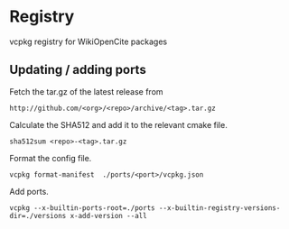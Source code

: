 <!--
SPDX-FileCopyrightText: 2025 The University of St Andrews
SPDX-License-Identifier: CC-BY-SA-4.0
-->

# Registry

vcpkg registry for WikiOpenCite packages

## Updating / adding ports

Fetch the tar.gz of the latest release from

```
http://github.com/<org>/<repo>/archive/<tag>.tar.gz
```

Calculate the SHA512 and add it to the relevant cmake file.

```
sha512sum <repo>-<tag>.tar.gz
```

Format the config file.

```
vcpkg format-manifest  ./ports/<port>/vcpkg.json
```

Add ports.

```
vcpkg --x-builtin-ports-root=./ports --x-builtin-registry-versions-dir=./versions x-add-version --all
```
